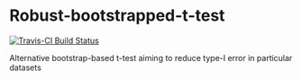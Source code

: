 # Robust-bootstrapped-t-test
[![Travis-CI Build Status](https://travis-ci.org/WannabeSmith/Robust-bootstrapped-t-test.svg?branch=master)](https://travis-ci.org/WannabeSmith/Robust-bootstrapped-t-test)

Alternative bootstrap-based t-test aiming to reduce type-I error in particular datasets

